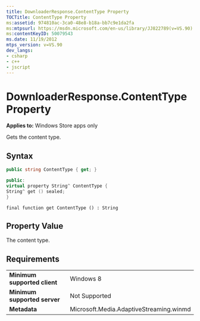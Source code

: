 ```yaml
---
title: DownloaderResponse.ContentType Property
TOCTitle: ContentType Property
ms:assetid: 974810ac-3ca0-48e8-b18a-bb7c9e1da2fa
ms:mtpsurl: https://msdn.microsoft.com/en-us/library/JJ822789(v=VS.90)
ms:contentKeyID: 50079543
ms.date: 11/19/2012
mtps_version: v=VS.90
dev_langs:
- csharp
- c++
- jscript
---
```


# DownloaderResponse.ContentType Property

**Applies to:** Windows Store apps only

Gets the content type.

## Syntax

``` csharp
public string ContentType { get; }
```

``` c++
public:
virtual property String^ ContentType {
String^ get () sealed;
}
```

``` jscript
final function get ContentType () : String
```

## Property Value

The content type.

## Requirements

|||
|--- |--- |
|**Minimum supported client**|Windows 8|
|**Minimum supported server**|Not Supported|
|**Metadata**|Microsoft.Media.AdaptiveStreaming.winmd|

